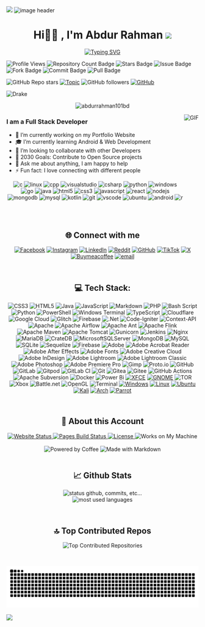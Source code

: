  <!--horizontal divider(gradiant)-->
<img src="https://user-images.githubusercontent.com/73097560/115834477-dbab4500-a447-11eb-908a-139a6edaec5c.gif">

<img alt="image header" src="https://raw.githubusercontent.com/marcos-inja/marcos-inja/main/imgs/header.png">

<h1 align="center">Hi👋🏻 , I'm Abdur Rahman <img src="https://media.giphy.com/media/TEnXkcsHrP4YedChhA/giphy.gif" width="35"></h1>
<div align="center">
  
[![Typing SVG](https://readme-typing-svg.herokuapp.com?font=Fira+Code&weight=100&size=25&pause=1000&width=435&lines=Full-Stack+Developer;Software+Developer;Web+Developer;AI+Enthusiast;Machine+Learning+Practitioner;Data+Science+Explorer;Tech+Enthusiast;Always+learning+new+things;Deep+Learning+Developer;Lifelong+learner+and+problem+solver;Open+Source+Contributor;Passionate+about+clean+code+and+innovation;Abdur+Rahman)](https://git.io/typing-svg)

</div>

<p><img src="https://komarev.com/ghpvc/?username=abdurrahman101bd" alt="Profile Views"> <img src="https://custom-icon-badges.herokuapp.com/badge/Repo-blue.svg?logo=repo" alt="Repository Count Badge">
<img src="https://custom-icon-badges.herokuapp.com/badge/Star-yellow.svg?logo=star" alt="Stars Badge">
<img src="https://custom-icon-badges.herokuapp.com/badge/Issue-red.svg?logo=issue" alt="Issue Badge">
<img src="https://custom-icon-badges.herokuapp.com/badge/Fork-orange.svg?logo=fork" alt="Fork Badge">
<img src="https://custom-icon-badges.herokuapp.com/badge/Commit-green.svg?logo=commit" alt="Commit Badge">
<img src="https://custom-icon-badges.herokuapp.com/badge/Pull Request-purple.svg?logo=pr" alt="Pull Badge"></p>

![GitHub Repo stars](https://img.shields.io/github/stars/abdurrahman101bd/Digital-Clock?style=social) [![Topic](https://img.shields.io/badge/Topic-ALL-blue?logo=github)](https://github.com/topics/Digital) ![GitHub followers](https://img.shields.io/github/followers/abdurrahman101bd?style=social) [![GitHub](https://img.shields.io/badge/GitHub-abdurrahman101bd-181717?logo=github)](https://github.com/abdurrahman101bd)

<p><img src="https://readme-typing-svg.herokuapp.com?color=FF0000&amp;center=true&amp;vCenter=true&amp;height=30&amp;lines=sic+parvis+magna" alt="Drake"></p>
  <p align="center" height="140px"> <img src="https://komarev.com/ghpvc/?username=abdurrahman101bd&amp;label=visitors&amp;color=31c442&amp;style=plastic" alt="abdurrahman101bd"></p>
 
<img align="right" height="270px" alt="GIF" src="https://media.giphy.com/media/CVtNe84hhYF9u/giphy.gif">
<h3>I am a Full Stack Developer</h3>
<ul>
<li>🚀 I’m currently working on my Portfolio Website </li>
<li>🎓 I’m currently learning Android & Web Development</li>
<li>👯 I’m looking to collaborate with other Developers</li>
<li>🎯 2030 Goals: Contribute to Open Source projects</li>
<li>💬 Ask me about anything, I am happy to help </li>
<li>⚡ Fun fact: I love connecting with different people </li>
</ul>

<p align="center">
<img src="https://user-images.githubusercontent.com/59575502/127426751-01af6b81-3523-47d2-95b8-6166f9c3c3aa.png" alt="c" width="25" height="25">
<img src="https://user-images.githubusercontent.com/59575502/127427976-be2bc801-ad71-4480-bda4-a6f64926cb7b.png" alt="linux" width="25" height="25">
<img src="https://user-images.githubusercontent.com/59575502/127426757-5335f7bc-c63a-4e58-9e96-f43982df842d.png" alt="cpp" width="25" height="25">
<img src="https://user-images.githubusercontent.com/59575502/127427979-7eddf4e0-1d7e-4735-8564-6a0f641130d6.png" alt="visualstudio" width="25" height="25">
<img src="https://user-images.githubusercontent.com/59575502/127426965-45da81b5-987d-4f44-b4d7-249fae487a0a.png" alt="csharp" width="25" height="25">
<img src="https://user-images.githubusercontent.com/59575502/127426759-a687aa90-d647-46c9-86f7-c8e948f8095e.png" alt="python" width="25" height="25">
<img src="https://user-images.githubusercontent.com/59575502/127427981-bfaa39a1-bce1-4f63-85c4-f61f14f39f46.png" alt="windows" width="25" height="25">
<img src="https://user-images.githubusercontent.com/59575502/127426152-a3fa615d-646a-41ad-b40d-668f7317b1d0.png" alt="go" width="25" height="25">
<img src="https://user-images.githubusercontent.com/59575502/127428627-06e9cfab-80ba-45a2-8891-96121397ec9c.png" alt="java" width="25" height="25">
<img src="https://user-images.githubusercontent.com/59575502/127426309-0b2bbd98-9756-4798-ad10-f60da4a4d5fb.png" alt="html5" width="25" height="25">
<img src="https://user-images.githubusercontent.com/59575502/127426315-abe01b56-a385-455d-9caf-40bc7022a3d3.png" alt="css3" width="25" height="25">
<img src="https://user-images.githubusercontent.com/59575502/127426312-4a7a6d79-4b40-4b06-8c94-824ea3e8410e.png" alt="javascript" width="25" height="25">
<img src="https://user-images.githubusercontent.com/59575502/127428633-1f18254b-97f9-4358-aec4-3143874035f8.png" alt="react" width="25" height="25">
<img src="https://user-images.githubusercontent.com/59575502/127428631-5ab21a62-ac89-4919-9408-724df88ab245.png" alt="nodejs" width="25" height="25">
<img src="https://user-images.githubusercontent.com/59575502/127426153-6f6d6c91-9778-43d9-a1df-95df61f23438.png" alt="mongodb" width="25" height="25">
<img src="https://user-images.githubusercontent.com/59575502/127428630-7563c6a0-4ce4-4b21-9473-b7c2b149f3c4.png" alt="mysql" width="25" height="25">
<img src="https://user-images.githubusercontent.com/59575502/127427343-2fe8d36c-c633-4ed2-92a2-122f08d7328b.png" alt="kotlin" width="25" height="25">
<img src="https://user-images.githubusercontent.com/59575502/127427975-18b027b4-dc7f-4616-b9b4-42019b54e8db.png" alt="git" width="25" height="25">
<img src="https://user-images.githubusercontent.com/59575502/127427980-4b5ba4cf-daee-474f-a500-872181ccc470.png" alt="vscode" width="25" height="25">
<img src="https://user-images.githubusercontent.com/59575502/127427977-74d3fe09-d1c3-447a-9446-b28aae6df5cb.png" alt="ubuntu" width="25" height="25">
<img src="https://user-images.githubusercontent.com/59575502/127427342-0ff4c732-b5dd-4f67-b4d3-e6cc3d9d7f72.png" alt="android" width="25" height="25">
<img src="https://user-images.githubusercontent.com/59575502/127426760-7a199e4d-b13d-4da3-8df1-f3c07713d8ff.png" alt="r" width="25" height="25">
</p><br><br>

<div align="center">

## 🌐 Connect with me
[![Facebook](https://img.shields.io/badge/Facebook-%231877F2.svg?logo=Facebook&logoColor=white)](https://facebook.com/abdurrahman101bd) [![Instagram](https://img.shields.io/badge/Instagram-%23E4405F.svg?logo=Instagram&logoColor=white)](https://instagram.com/abdurrahman101bd) [![LinkedIn](https://img.shields.io/badge/LinkedIn-%230077B5.svg?logo=linkedin&logoColor=white)](https://linkedin.com/in/abdurrahman101bd) [![Reddit](https://img.shields.io/badge/Reddit-%23FF4500.svg?logo=Reddit&logoColor=white)](https://reddit.com/user/abdurrahman101bd) [![GitHub](https://badgen.net/badge/icon/github?icon=github&label)](https://github.com/abdurrahman101bd) [![TikTok](https://img.shields.io/badge/TikTok-%23000000.svg?logo=TikTok&logoColor=white)](https://tiktok.com/@abdurrahman101bd) [![X](https://img.shields.io/badge/X-black.svg?logo=X&logoColor=white)](https://x.com/abdurrahman101b) [![Buymeacoffee](https://badgen.net/badge/icon/buymeacoffee?icon=buymeacoffee&label)](https://www.buymeacoffee.com/) [![email](https://img.shields.io/badge/Email-D14836?logo=gmail&logoColor=white)](mailto:abdurrahman101bd@gmail.com) 


</div><br>
<div align="center">

## 💻 Tech Stack:

![CSS3](https://img.shields.io/badge/css3-%231572B6.svg?style=plastic&logo=css3&logoColor=white) ![HTML5](https://img.shields.io/badge/html5-%23E34F26.svg?style=plastic&logo=html5&logoColor=white) ![Java](https://img.shields.io/badge/java-%23ED8B00.svg?style=plastic&logo=openjdk&logoColor=white) ![JavaScript](https://img.shields.io/badge/javascript-%23323330.svg?style=plastic&logo=javascript&logoColor=%23F7DF1E) ![Markdown](https://img.shields.io/badge/markdown-%23000000.svg?style=plastic&logo=markdown&logoColor=white) ![PHP](https://img.shields.io/badge/php-%23777BB4.svg?style=plastic&logo=php&logoColor=white) ![Bash Script](https://img.shields.io/badge/bash_script-%23121011.svg?style=plastic&logo=gnu-bash&logoColor=white) ![Python](https://img.shields.io/badge/python-3670A0?style=plastic&logo=python&logoColor=ffdd54) ![PowerShell](https://img.shields.io/badge/PowerShell-%235391FE.svg?style=plastic&logo=powershell&logoColor=white) ![Windows Terminal](https://img.shields.io/badge/Windows%20Terminal-%234D4D4D.svg?style=plastic&logo=windows-terminal&logoColor=white) ![TypeScript](https://img.shields.io/badge/typescript-%23007ACC.svg?style=plastic&logo=typescript&logoColor=white) ![Cloudflare](https://img.shields.io/badge/Cloudflare-F38020?style=plastic&logo=Cloudflare&logoColor=white) ![Google Cloud](https://img.shields.io/badge/GoogleCloud-%234285F4.svg?style=plastic&logo=google-cloud&logoColor=white) ![Glitch](https://img.shields.io/badge/glitch-%233333FF.svg?style=plastic&logo=glitch&logoColor=white) ![Firebase](https://img.shields.io/badge/firebase-%23039BE5.svg?style=plastic&logo=firebase) ![.Net](https://img.shields.io/badge/.NET-5C2D91?style=plastic&logo=.net&logoColor=white) ![Code-Igniter](https://img.shields.io/badge/CodeIgniter-%23EF4223.svg?style=plastic&logo=codeIgniter&logoColor=white) ![Context-API](https://img.shields.io/badge/Context--Api-000000?style=plastic&logo=react) ![Apache](https://img.shields.io/badge/apache-%23D42029.svg?style=plastic&logo=apache&logoColor=white) ![Apache Airflow](https://img.shields.io/badge/Apache%20Airflow-017CEE?style=plastic&logo=Apache%20Airflow&logoColor=white) ![Apache Ant](https://img.shields.io/badge/Apache%20Ant-A81C7D?style=plastic&logo=Apache%20Ant&logoColor=white) ![Apache Flink](https://img.shields.io/badge/Apache%20Flink-E6526F?style=plastic&logo=Apache%20Flink&logoColor=white) ![Apache Maven](https://img.shields.io/badge/Apache%20Maven-C71A36?style=plastic&logo=Apache%20Maven&logoColor=white) ![Apache Tomcat](https://img.shields.io/badge/apache%20tomcat-%23F8DC75.svg?style=plastic&logo=apache-tomcat&logoColor=black) ![Gunicorn](https://img.shields.io/badge/gunicorn-%298729.svg?style=plastic&logo=gunicorn&logoColor=white) ![Jenkins](https://img.shields.io/badge/jenkins-%232C5263.svg?style=plastic&logo=jenkins&logoColor=white) ![Nginx](https://img.shields.io/badge/nginx-%23009639.svg?style=plastic&logo=nginx&logoColor=white) ![MariaDB](https://img.shields.io/badge/MariaDB-003545?style=plastic&logo=mariadb&logoColor=white) ![CrateDB](https://img.shields.io/badge/CrateDB-009DC7?style=plastic&logo=CrateDB&logoColor=white) ![MicrosoftSQLServer](https://img.shields.io/badge/Microsoft%20SQL%20Server-CC2927?style=plastic&logo=microsoft%20sql%20server&logoColor=white) ![MongoDB](https://img.shields.io/badge/MongoDB-%234ea94b.svg?style=plastic&logo=mongodb&logoColor=white) ![MySQL](https://img.shields.io/badge/mysql-4479A1.svg?style=plastic&logo=mysql&logoColor=white) ![SQLite](https://img.shields.io/badge/sqlite-%2307405e.svg?style=plastic&logo=sqlite&logoColor=white) ![Sequelize](https://img.shields.io/badge/Sequelize-52B0E7?style=plastic&logo=Sequelize&logoColor=white) ![Firebase](https://img.shields.io/badge/firebase-a08021?style=plastic&logo=firebase&logoColor=ffcd34) ![Adobe](https://img.shields.io/badge/adobe-%23FF0000.svg?style=plastic&logo=adobe&logoColor=white) ![Adobe Acrobat Reader](https://img.shields.io/badge/Adobe%20Acrobat%20Reader-EC1C24.svg?style=plastic&logo=Adobe%20Acrobat%20Reader&logoColor=white) ![Adobe After Effects](https://img.shields.io/badge/Adobe%20After%20Effects-9999FF.svg?style=plastic&logo=Adobe%20After%20Effects&logoColor=white) ![Adobe Fonts](https://img.shields.io/badge/Adobe%20Fonts-000B1D.svg?style=plastic&logo=Adobe%20Fonts&logoColor=white) ![Adobe Creative Cloud](https://img.shields.io/badge/Adobe%20Creative%20Cloud-DA1F26.svg?style=plastic&logo=Adobe%20Creative%20Cloud&logoColor=white) ![Adobe InDesign](https://img.shields.io/badge/Adobe%20InDesign-49021F?style=plastic&logo=adobeindesign&logoColor=FF3366) ![Adobe Lightroom](https://img.shields.io/badge/Adobe%20Lightroom-31A8FF.svg?style=plastic&logo=Adobe%20Lightroom&logoColor=white) ![Adobe Lightroom Classic](https://img.shields.io/badge/Adobe%20Lightroom%20Classic-31A8FF.svg?style=plastic&logo=Adobe%20Lightroom%20Classic&logoColor=white) ![Adobe Photoshop](https://img.shields.io/badge/adobe%20photoshop-%2331A8FF.svg?style=plastic&logo=adobe%20photoshop&logoColor=white) ![Adobe Premiere Pro](https://img.shields.io/badge/Adobe%20Premiere%20Pro-9999FF.svg?style=plastic&logo=Adobe%20Premiere%20Pro&logoColor=white) ![Gimp](https://img.shields.io/badge/Gimp-657D8B?style=plastic&logo=gimp&logoColor=FFFFFF) ![Proto.io](https://img.shields.io/badge/Proto.io-161637?style=plastic&logo=proto.io&logoColor=00e5ff) ![GitHub](https://img.shields.io/badge/github-%23121011.svg?style=plastic&logo=github&logoColor=white) ![GitLab](https://img.shields.io/badge/gitlab-%23181717.svg?style=plastic&logo=gitlab&logoColor=white) ![Gitpod](https://img.shields.io/badge/gitpod-f06611.svg?style=plastic&logo=gitpod&logoColor=white) ![GitLab CI](https://img.shields.io/badge/gitlab%20CI-%23181717.svg?style=plastic&logo=gitlab&logoColor=white) ![Git](https://img.shields.io/badge/git-%23F05033.svg?style=plastic&logo=git&logoColor=white) ![Gitea](https://img.shields.io/badge/Gitea-34495E?style=plastic&logo=gitea&logoColor=5D9425) ![Gitee](https://img.shields.io/badge/Gitee-C71D23?style=plastic&logo=gitee&logoColor=white) ![GitHub Actions](https://img.shields.io/badge/github%20actions-%232671E5.svg?style=plastic&logo=githubactions&logoColor=white) ![Apache Subversion](https://img.shields.io/badge/subversion-%23809CC9.svg?style=plastic&logo=subversion&logoColor=white) ![Docker](https://img.shields.io/badge/docker-%230db7ed.svg?style=plastic&logo=docker&logoColor=white) ![Power Bi](https://img.shields.io/badge/power_bi-F2C811?style=plastic&logo=powerbi&logoColor=black) [![XFCE](https://img.shields.io/badge/Desktop-XFCE-2284C3?logo=xfce&logoColor=white)](https://www.xfce.org/) [![GNOME](https://img.shields.io/badge/Desktop-GNOME-4A86CF?logo=gnome&logoColor=white)](https://www.gnome.org/) ![TOR](https://img.shields.io/badge/tor-%237E4798.svg?style=plastic&logo=tor-project&logoColor=white) ![Xbox](https://img.shields.io/badge/xbox-%23107C10.svg?style=plastic&logo=xbox&logoColor=white) ![Battle.net](https://img.shields.io/badge/battle.net-%2300AEFF.svg?style=plastic&logo=battle.net&logoColor=white) ![OpenGL](https://img.shields.io/badge/OpenGL-white?logo=OpenGL&style=plastic) ![Terminal](https://badgen.net/badge/icon/terminal?icon=terminal&label) [![Windows](https://badgen.net/badge/icon/windows?icon=windows&label)](https://microsoft.com/windows/) [![Linux](https://badgen.net/badge/icon/linux?icon=terminal&label)](https://kernel.org/) [![Ubuntu](https://badgen.net/badge/icon/ubuntu?icon=terminal&label)](https://ubuntu.com/) [![Kali](https://badgen.net/badge/icon/kali?icon=terminal&label)](https://www.kali.org/) [![Arch](https://badgen.net/badge/icon/arch?icon=terminal&label)](https://archlinux.org/)
 [![Parrot](https://badgen.net/badge/icon/parrot?icon=terminal&label)](https://www.parrotsec.org/)

</div><br>

<div align="center">

  <h2>🔎 About this Account</h2>

  <a href="https://github.com/abdurrahman101bd/" target="_blank">
    <img src="https://img.shields.io/website?url=https://1999azzar.github.io/1999AZZAR/&style=for-the-badge&up_message=Online&down_message=Offline" height="28" alt="Website Status">
  </a>
  <a href="https://github.com/abdurrahman101bd/" target="_blank">
    <img src="https://github.com/1999AZZAR/1999AZZAR/actions/workflows/pages/pages-build-deployment/badge.svg" height="28" alt="Pages Build Status">
  </a>
  <a href="https://github.com/abdurrahman101bd/abdurrahman101bd/blob/main/LICENSE" target="_blank">
    <img src="https://img.shields.io/github/license/1999AZZAR/1999AZZAR?color=purple&style=for-the-badge" height="28" alt="License">
  </a>
  <img src="https://forthebadge.com/images/badges/works-on-my-machine.svg" height="28" alt="Works on My Machine">
</div><br>

<div align="center">
   <img src="https://forthebadge.com/images/badges/powered-by-coffee.svg" height="28" alt="Powered by Coffee"> <img src="https://forthebadge.com/images/badges/made-with-markdown.svg" height="28" alt="Made with Markdown">
</div><br>

<div align="center">

## 📈 Github Stats
<p>
  <img alt="status github, commits, etc..." width="500px" src="https://github-readme-stats.vercel.app/api?username=abdurrahman101bd&amp;count_private=true&amp;show_icons=true&amp;custom_title=Github&amp;theme=algolia&amp;bg_color=0,000000,130F40&amp;layout=compact&amp;border_radius=8"> <br>
  <img alt="most used languages" width="500px" src="https://github-readme-stats.vercel.app/api/top-langs/?username=abdurrahman101bd&amp;count_private=true&amp;theme=algolia&amp;bg_color=0,000000,130F40&amp;layout=compact&amp;border_radius=8&amp;langs_count=20&amp;hide=hack,swift,kotlin,objective-c">
</p>
</div><br>

<div align="center">

  <h2>🔝 Top Contributed Repos</h2>
  <p>
    <img alt="Top Contributed Repositories"
      width="500px"
      src="https://github-contributor-stats.vercel.app/api?username=abdurrahman101bd&limit=5&theme=algolia&combine_all_yearly_contributions=true"/>
  </p>
</div><br>

<!--- snake -->
<div align="center"> 

![snake gif](https://github.com/abdurrahman101bd/abdurrahman101bd/blob/output/github-snake-dark.svg)

</div>

  <!--(gradiant)-->
<img src="https://user-images.githubusercontent.com/73097560/115834477-dbab4500-a447-11eb-908a-139a6edaec5c.gif">
